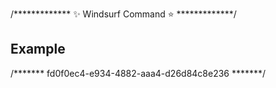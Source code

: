 /*************  ✨ Windsurf Command ⭐  *************/
## Example
/*******  fd0f0ec4-e934-4882-aaa4-d26d84c8e236  *******/